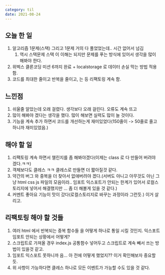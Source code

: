 ```yaml
---
category: til
date: 2021-08-24
---
```


## 오늘 한 일

1. 알고리즘 1문제(스택) 그리고 1문제 거의 다 풀었었는데.. 시간 없어서 넘김
   1. 역시 스택문제 스택 이 이해는 되지만 문제를 푸는 방식에 있어서 생각을 많이 해봐야 한다.
2. 위벅스 클론코딩 미션 6까지 완료 + localstorage 로 데이터 손실 막는 방법 적용함.
3. 코드를 최대한 줄이고 반복을 줄이고, 는 등 리팩토링 계속 함.

## 느낀점

1. 쉬울줄 알았는데 오래 걸렸다. 생각보다 오래 걸린다. 오류도 계속 뜨고
2. 많이 해봐야 겠다는 생각을 했다. 많이 해보면 실력도 많이 늘 것이다.
3. 기능을 계속 추가 하면서 코드를 개선하는게 재미있었다(150줄이 -> 50줄로 줄고 하니까 재미있었음.)

## 해야 할 일

1. 리팩토링 계속 하면서 챌린지를 좀 해봐야겠다(이제는 class 로 다 만들어 버려야 겠다.ㅋㅋ)
2. 객체보다도 클레스 ㅋㅋ 클레스로 만들면 더 짧아질것 같다.
3. 약간의 버그 와 중복을 더 찾아서 없애버려야 겠다.(서버도 아니고 아무것도 아닌 그냥 html css js 파일의 모음이라.. 임포트 익스포트가 안되는 한계가 있어서 로컬스토리지에 넣어서 해결했지만 ... 좀 더 해볼게 있을 것 같다.)
4. 커멘트 좋아요 기능이 맛이 갔다(로컬스토리지로 바꾸는 과정이라 그런듯.) 이거 살리고.

## 리팩토링 해야 할 것들

1. 여러 html 에서 반복되는 중복 함수들 을 어떻게 하나로 통일 시킬 것인지. 익스포트 임포트 안되는 상황에서 어떻게?
2. 스크립트로 가져올 경우 index.js 공통함수 넣어두고 스크립트로 계속 빼서 쓰는 방법이 있을것 같고.
3. 임포트 익스포트 못하니까 음... 아 전에 어떻게 했었지?? 이거 확인해보자 중요할듯.
4. 위 사항이 가능하다면 클레스 하나로 모든 이벤트가 가능할 수도 있을 것 같다.
